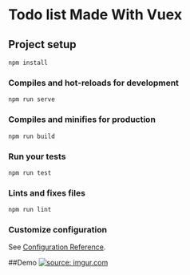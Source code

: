 # Todo list Made With Vuex

## Project setup
```
npm install
```

### Compiles and hot-reloads for development
```
npm run serve
```

### Compiles and minifies for production
```
npm run build
```

### Run your tests
```
npm run test
```

### Lints and fixes files
```
npm run lint
```

### Customize configuration
See [Configuration Reference](https://cli.vuejs.org/config/).


##Demo
<a href="https://imgur.com/gxk0Y4j"><img src="https://i.imgur.com/gxk0Y4j.gif" title="source: imgur.com" /></a>